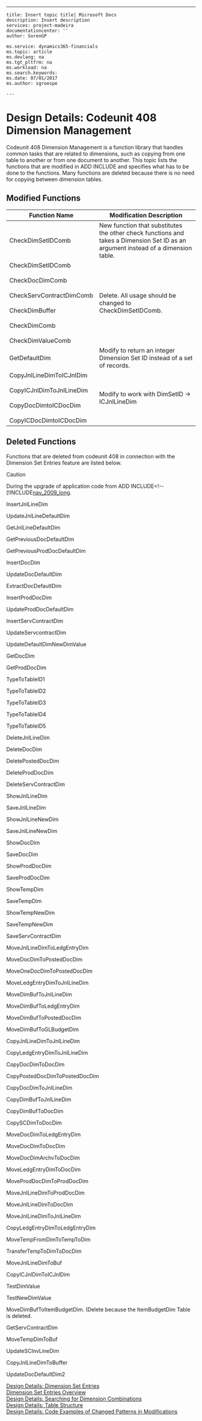 ---
    title: Insert topic title| Microsoft Docs
    description: Insert description
    services: project-madeira
    documentationcenter: ''
    author: SorenGP

    ms.service: dynamics365-financials
    ms.topic: article
    ms.devlang: na
    ms.tgt_pltfrm: na
    ms.workload: na
    ms.search.keywords:
    ms.date: 07/01/2017
    ms.author: sgroespe

    ---
# Design Details: Codeunit 408 Dimension Management
Codeunit 408 Dimension Management is a function library that handles common tasks that are related to dimensions, such as copying from one table to another or from one document to another. This topic lists the functions that are modified in ADD INCLUDE<!--[!INCLUDE[navsicily](../../includes/navsicily_md.md)]--> and specifies what has to be done to the functions. Many functions are deleted because there is no need for copying between dimension tables.  
  
## Modified Functions  
  
|Function Name|Modification Description|  
|-------------------|------------------------------|  
|CheckDimSetIDComb|New function that substitutes the other check functions and takes a Dimension Set ID as an argument instead of a dimension table.|  
|CheckDimSetIDComb<br /><br /> CheckDocDimComb<br /><br /> CheckServContractDimComb<br /><br /> CheckDimBuffer<br /><br /> CheckDimComb<br /><br /> CheckDimValueComb|Delete. All usage should be changed to CheckDimSetIDComb.|  
|GetDefaultDim|Modify to return an integer Dimension Set ID instead of a set of records.|  
|CopyJnlLineDimToICJnlDim<br /><br /> CopyICJnlDimToJnlLineDim<br /><br /> CopyDocDimtoICDocDim<br /><br /> CopyICDocDimtoICDocDim|Modify to work with DimSetID -\> ICJnlLineDim|  
  
## Deleted Functions  
 Functions that are deleted from codeunit 408 in connection with the Dimension Set Entries feature are listed below.  
  
> [!CAUTION]  
>  During the upgrade of application code from ADD INCLUDE<!--[!INCLUDE[nav_2009_long](../../includes/Upgrading%20the%20Application%20Code.md).  
  
 InsertJnlLineDim  
  
 UpdateJnlLineDefaultDim  
  
 GetJnlLineDefaultDim  
  
 GetPreviousDocDefaultDim  
  
 GetPreviousProdDocDefaultDim  
  
 InsertDocDim  
  
 UpdateDocDefaultDim  
  
 ExtractDocDefaultDim  
  
 InsertProdDocDim  
  
 UpdateProdDocDefaultDim  
  
 InsertServContractDim  
  
 UpdateServcontractDim  
  
 UpdateDefaultDimNewDimValue  
  
 GetDocDim  
  
 GetProdDocDim  
  
 TypeToTableID1  
  
 TypeToTableID2  
  
 TypeToTableID3  
  
 TypeToTableID4  
  
 TypeToTableID5  
  
 DeleteJnlLineDim  
  
 DeleteDocDim  
  
 DeletePostedDocDim  
  
 DeleteProdDocDim  
  
 DeleteServContractDim  
  
 ShowJnlLineDim  
  
 SaveJnlLineDim  
  
 ShowJnlLineNewDim  
  
 SaveJnlLineNewDim  
  
 ShowDocDim  
  
 SaveDocDim  
  
 ShowProdDocDim  
  
 SaveProdDocDim  
  
 ShowTempDim  
  
 SaveTempDim  
  
 ShowTempNewDim  
  
 SaveTempNewDim  
  
 SaveServContractDim  
  
 MoveJnlLineDimToLedgEntryDim  
  
 MoveDocDimToPostedDocDim  
  
 MoveOneDocDimToPostedDocDim  
  
 MoveLedgEntryDimToJnlLineDim  
  
 MoveDimBufToJnlLineDim  
  
 MoveDimBufToLedgEntryDim  
  
 MoveDimBufToPostedDocDim  
  
 MoveDimBufToGLBudgetDim  
  
 CopyJnlLineDimToJnlLineDim  
  
 CopyLedgEntryDimToJnlLineDim  
  
 CopyDocDimToDocDim  
  
 CopyPostedDocDimToPostedDocDim  
  
 CopyDocDimToJnlLineDim  
  
 CopyDimBufToJnlLineDim  
  
 CopyDimBufToDocDim  
  
 CopySCDimToDocDim  
  
 MoveDocDimToLedgEntryDim  
  
 MoveDocDimToDocDim  
  
 MoveDocDimArchvToDocDim  
  
 MoveLedgEntryDimToDocDim  
  
 MoveProdDocDimToProdDocDim  
  
 MoveJnlLineDimToProdDocDim  
  
 MoveJnlLineDimToDocDim  
  
 MoveJnlLineDimToJnlLineDim  
  
 CopyLedgEntryDimToLedgEntryDim  
  
 MoveTempFromDimToTempToDim  
  
 TransferTempToDimToDocDim  
  
 MoveJnlLineDimToBuf  
  
 CopyICJnlDimToICJnlDim  
  
 TestDimValue  
  
 TestNewDimValue  
  
 MoveDimBufToItemBudgetDim. \(Delete because the ItemBudgetDim Table is deleted.  
  
 GetServContractDim  
  
 MoveTempDimToBuf  
  
 UpdateSCInvLineDim  
  
 CopyJnlLineDimToBuffer  
  
 UpdateDocDefaultDim2  
  
 [Design Details: Dimension Set Entries](../design-details-dimension-set-entries.md)   
 [Dimension Set Entries Overview](../dimension-set-entries-overview.md)   
 [Design Details: Searching for Dimension Combinations](../design-details-searching-for-dimension-combinations.md)   
 [Design Details: Table Structure](../design-details-table-structure.md)   
 [Design Details: Code Examples of Changed Patterns in Modifications](../design-details-code-examples-of-changed-patterns-in-modifications.md)

